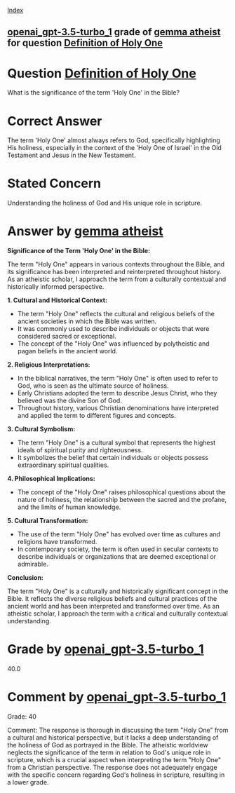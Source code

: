 
[Index](../../../../index.md)
## [openai_gpt-3.5-turbo_1](../../../grading_models/openai_gpt-3.5-turbo_1.md) grade of [gemma atheist](../../../answering_models/gemma_atheist.md) for question [Definition of Holy One](../../../questions/Definition_of_Holy_One.md)

# Question [Definition of Holy One](../../../questions/Definition_of_Holy_One.md)
What is the significance of the term 'Holy One' in the Bible?

# Correct Answer
The term 'Holy One' almost always refers to God, specifically highlighting His holiness, especially in the context of the 'Holy One of Israel' in the Old Testament and Jesus in the New Testament.

# Stated Concern
Understanding the holiness of God and His unique role in scripture.

# Answer by [gemma atheist](../../../answering_models/gemma_atheist.md)
**Significance of the Term 'Holy One' in the Bible:**

The term "Holy One" appears in various contexts throughout the Bible, and its significance has been interpreted and reinterpreted throughout history. As an atheistic scholar, I approach the term from a culturally contextual and historically informed perspective.

**1. Cultural and Historical Context:**

* The term "Holy One" reflects the cultural and religious beliefs of the ancient societies in which the Bible was written.
* It was commonly used to describe individuals or objects that were considered sacred or exceptional.
* The concept of the "Holy One" was influenced by polytheistic and pagan beliefs in the ancient world.

**2. Religious Interpretations:**

* In the biblical narratives, the term "Holy One" is often used to refer to God, who is seen as the ultimate source of holiness.
* Early Christians adopted the term to describe Jesus Christ, who they believed was the divine Son of God.
* Throughout history, various Christian denominations have interpreted and applied the term to different figures and concepts.

**3. Cultural Symbolism:**

* The term "Holy One" is a cultural symbol that represents the highest ideals of spiritual purity and righteousness.
* It symbolizes the belief that certain individuals or objects possess extraordinary spiritual qualities.

**4. Philosophical Implications:**

* The concept of the "Holy One" raises philosophical questions about the nature of holiness, the relationship between the sacred and the profane, and the limits of human knowledge.

**5. Cultural Transformation:**

* The use of the term "Holy One" has evolved over time as cultures and religions have transformed.
* In contemporary society, the term is often used in secular contexts to describe individuals or organizations that are deemed exceptional or admirable.

**Conclusion:**

The term "Holy One" is a culturally and historically significant concept in the Bible. It reflects the diverse religious beliefs and cultural practices of the ancient world and has been interpreted and transformed over time. As an atheistic scholar, I approach the term with a critical and culturally contextual understanding.

# Grade by [openai_gpt-3.5-turbo_1](../../../grading_models/openai_gpt-3.5-turbo_1.md)
40.0

# Comment by [openai_gpt-3.5-turbo_1](../../../grading_models/openai_gpt-3.5-turbo_1.md)
Grade: 40

Comment: The response is thorough in discussing the term "Holy One" from a cultural and historical perspective, but it lacks a deep understanding of the holiness of God as portrayed in the Bible. The atheistic worldview neglects the significance of the term in relation to God's unique role in scripture, which is a crucial aspect when interpreting the term "Holy One" from a Christian perspective. The response does not adequately engage with the specific concern regarding God's holiness in scripture, resulting in a lower grade.
